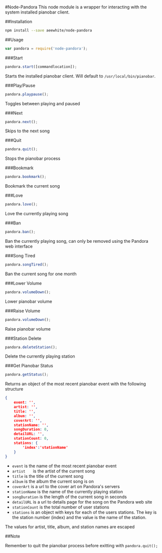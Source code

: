 #Node-Pandora
This node module is a wrapper for interacting with the system installed pianobar client. 

##Installation
```bash
npm install --save aeewhite/node-pandora
```

##Usage
```js
var pandora = require('node-pandora');
```
###Start
```js
pandora.start([commandlocation]);
```
Starts the installed pianobar client. Will default to `/usr/local/bin/pianobar`. 

###Play/Pause
```js
pandora.playpause();
```
Toggles between playing and paused

###Next
```js
pandora.next();
```
Skips to the next song

###Quit
```js
pandora.quit();
```
Stops the pianobar process

###Bookmark
```js
pandora.bookmark();
```
Bookmark the current song

###Love
```js
pandora.love();
```
Love the currently playing song

###Ban
```js
pandora.ban();
```
Ban the currently playing song, can only be removed using the Pandora web interface

###Song Tired
```js
pandora.songTired();
```
Ban the current song for one month

###Lower Volume
```js
pandora.volumeDown();
```
Lower pianobar volume

###Raise Volume
```js
pandora.volumeDown();
```
Raise pianobar volume

###Station Delete
```js
pandora.deleteStation();
```
Delete the currently playing station

###Get Pianobar Status
```js
pandora.getStatus();
```
Returns an object of the most recent pianobar event with the following structure

```JSON
{
	event: '',
	artist: '',
	title: '',
	album: '',
	coverArt: '',
	stationName: '',
	songDuration: 0,
	detailURL: '',
	stationCount: 0,
	stations: {
		'index':'stationName'
	}
}
```
* `event` is the name of the most recent pianobar event
* `artist	` is the artist of the current song
* `title` is the title of the current song
* `album` is the album the current song is on
* `coverArt` is a url to the cover art on Pandora's servers
* `stationName` is the name of the currently playing station
* `songDuration` is the length of the current song in seconds
* `detailURL` is a url to details page for the song on the Pandora web site
* `stationCount` is the total number of user stations
* `stations` is an object with keys for each of the users stations. The key is the station number (index) and the value is the name of the station.

The values for artist, title, album, and station names are escaped


##Note

Remember to quit the pianobar process before exitting with `pandora.quit();`



 